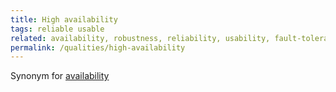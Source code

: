 ```yaml
---
title: High availability
tags: reliable usable
related: availability, robustness, reliability, usability, fault-tolerance, recoverability, dependability, faultlessness, recovery-time
permalink: /qualities/high-availability
---
```



Synonym for [availability](qualities/availability)

